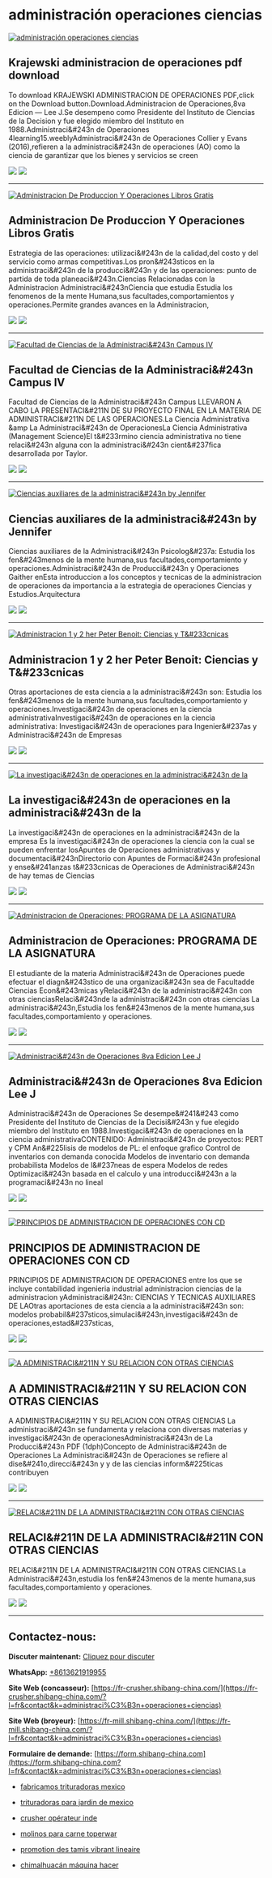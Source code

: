 # administración operaciones ciencias

<a href="https://swt.shibang-china.com/?l=fr&img&k=administraci%C3%B3n+operaciones+ciencias" target="_blank">![administración operaciones ciencias](http://static.shibang-china.com/all-800x300/334.jpg)</a>

## Krajewski administracion de operaciones pdf download
To download KRAJEWSKI ADMINISTRACION DE OPERACIONES PDF,click on the Download button.Download.Administracion de Operaciones,8va Edicion — Lee J.Se desempeno como Presidente del Instituto de Ciencias de la Decision y fue elegido miembro del Instituto en 1988.Administraci&#243n de Operaciones 4learning15.weeblyAdministraci&#243n de Operaciones Collier y Evans (2016),refieren a la administraci&#243n de operaciones (AO) como la ciencia de garantizar que los bienes y servicios se creen


<a href="https://whatsapp.shibangsoft.com/WhatsApp.php" target="_blank" title="WhatsApp">![](http://static.shibang-china.com/icon/whatsapp.png)</a> <a href="https://swt.shibang-china.com/?l=fr&icon&k=administraci%C3%B3n+operaciones+ciencias" target="_blank">![](http://static.shibang-china.com/icon/chat-fr.png)</a>

---

<a href="https://swt.shibang-china.com/?l=fr&img&k=administraci%C3%B3n+operaciones+ciencias" target="_blank">![Administracion De Produccion Y Operaciones Libros Gratis](http://static.shibang-china.com/all-800x300/701.jpg)</a>

## Administracion De Produccion Y Operaciones Libros Gratis
Estrategia de las operaciones: utilizaci&#243n de la calidad,del costo y del servicio como armas competitivas.Los pron&#243sticos en la administraci&#243n de la producci&#243n y de las operaciones: punto de partida de toda planeaci&#243n.Ciencias Relacionadas con la Administracion Administraci&#243nCiencia que estudia Estudia los fenomenos de la mente Humana,sus facultades,comportamientos y operaciones.Permite grandes avances en la Administracion,


<a href="https://whatsapp.shibangsoft.com/WhatsApp.php" target="_blank" title="WhatsApp">![](http://static.shibang-china.com/icon/whatsapp.png)</a> <a href="https://swt.shibang-china.com/?l=fr&icon&k=administraci%C3%B3n+operaciones+ciencias" target="_blank">![](http://static.shibang-china.com/icon/chat-fr.png)</a>

---

<a href="https://swt.shibang-china.com/?l=fr&img&k=administraci%C3%B3n+operaciones+ciencias" target="_blank">![Facultad de Ciencias de la Administraci&#243n Campus IV](http://static.shibang-china.com/all-800x300/904.jpg)</a>

## Facultad de Ciencias de la Administraci&#243n Campus IV
Facultad de Ciencias de la Administraci&#243n Campus LLEVARON A CABO LA PRESENTACI&#211N DE SU PROYECTO FINAL EN LA MATERIA DE ADMINISTRACI&#211N DE LAS OPERACIONES.La Ciencia Administrativa &amp La Administraci&#243n de OperacionesLa Ciencia Administrativa (Management Science)El t&#233rmino ciencia administrativa no tiene relaci&#243n alguna con la administraci&#243n cient&#237fica desarrollada por Taylor.


<a href="https://whatsapp.shibangsoft.com/WhatsApp.php" target="_blank" title="WhatsApp">![](http://static.shibang-china.com/icon/whatsapp.png)</a> <a href="https://swt.shibang-china.com/?l=fr&icon&k=administraci%C3%B3n+operaciones+ciencias" target="_blank">![](http://static.shibang-china.com/icon/chat-fr.png)</a>

---

<a href="https://swt.shibang-china.com/?l=fr&img&k=administraci%C3%B3n+operaciones+ciencias" target="_blank">![Ciencias auxiliares de la administraci&#243n by Jennifer](http://static.shibang-china.com/all-800x300/18.jpg)</a>

## Ciencias auxiliares de la administraci&#243n by Jennifer
Ciencias auxiliares de la Administraci&#243n Psicolog&#237a: Estudia los fen&#243menos de la mente humana,sus facultades,comportamiento y operaciones.Administraci&#243n de Producci&#243n y Operaciones Gaither enEsta introduccion a los conceptos y tecnicas de la administracion de operaciones da importancia a la estrategia de operaciones Ciencias y Estudios.Arquitectura


<a href="https://whatsapp.shibangsoft.com/WhatsApp.php" target="_blank" title="WhatsApp">![](http://static.shibang-china.com/icon/whatsapp.png)</a> <a href="https://swt.shibang-china.com/?l=fr&icon&k=administraci%C3%B3n+operaciones+ciencias" target="_blank">![](http://static.shibang-china.com/icon/chat-fr.png)</a>

---

<a href="https://swt.shibang-china.com/?l=fr&img&k=administraci%C3%B3n+operaciones+ciencias" target="_blank">![Administracion 1 y 2 her Peter Benoit: Ciencias y T&#233cnicas](http://static.shibang-china.com/all-800x300/1123.jpg)</a>

## Administracion 1 y 2 her Peter Benoit: Ciencias y T&#233cnicas
Otras aportaciones de esta ciencia a la administraci&#243n son: Estudia los fen&#243menos de la mente humana,sus facultades,comportamiento y operaciones.Investigaci&#243n de operaciones en la ciencia administrativaInvestigaci&#243n de operaciones en la ciencia administrativa: Investigaci&#243n de operaciones para Ingenier&#237as y Administraci&#243n de Empresas


<a href="https://whatsapp.shibangsoft.com/WhatsApp.php" target="_blank" title="WhatsApp">![](http://static.shibang-china.com/icon/whatsapp.png)</a> <a href="https://swt.shibang-china.com/?l=fr&icon&k=administraci%C3%B3n+operaciones+ciencias" target="_blank">![](http://static.shibang-china.com/icon/chat-fr.png)</a>

---

<a href="https://swt.shibang-china.com/?l=fr&img&k=administraci%C3%B3n+operaciones+ciencias" target="_blank">![La investigaci&#243n de operaciones en la administraci&#243n de la](http://static.shibang-china.com/all-800x300/1240.jpg)</a>

## La investigaci&#243n de operaciones en la administraci&#243n de la
La investigaci&#243n de operaciones en la administraci&#243n de la empresa Es la investigaci&#243n de operaciones la ciencia con la cual se pueden enfrentar losApuntes de Operaciones administrativas y documentaci&#243nDirectorio con Apuntes de Formaci&#243n profesional y ense&#241anzas t&#233cnicas de Operaciones de Administraci&#243n de hay temas de Ciencias


<a href="https://whatsapp.shibangsoft.com/WhatsApp.php" target="_blank" title="WhatsApp">![](http://static.shibang-china.com/icon/whatsapp.png)</a> <a href="https://swt.shibang-china.com/?l=fr&icon&k=administraci%C3%B3n+operaciones+ciencias" target="_blank">![](http://static.shibang-china.com/icon/chat-fr.png)</a>

---

<a href="https://swt.shibang-china.com/?l=fr&img&k=administraci%C3%B3n+operaciones+ciencias" target="_blank">![Administracion de Operaciones: PROGRAMA DE LA ASIGNATURA](http://static.shibang-china.com/all-800x300/84.jpg)</a>

## Administracion de Operaciones: PROGRAMA DE LA ASIGNATURA
El estudiante de la materia Administraci&#243n de Operaciones puede efectuar el diagn&#243stico de una organizaci&#243n sea de Facultadde Ciencias Econ&#243micas yRelaci&#243n de la administraci&#243n con otras cienciasRelaci&#243nde la administraci&#243n con otras ciencias La administraci&#243n,Estudia los fen&#243menos de la mente humana,sus facultades,comportamiento y operaciones.


<a href="https://whatsapp.shibangsoft.com/WhatsApp.php" target="_blank" title="WhatsApp">![](http://static.shibang-china.com/icon/whatsapp.png)</a> <a href="https://swt.shibang-china.com/?l=fr&icon&k=administraci%C3%B3n+operaciones+ciencias" target="_blank">![](http://static.shibang-china.com/icon/chat-fr.png)</a>

---

<a href="https://swt.shibang-china.com/?l=fr&img&k=administraci%C3%B3n+operaciones+ciencias" target="_blank">![Administraci&#243n de Operaciones 8va Edicion Lee J](http://static.shibang-china.com/all-800x300/575.jpg)</a>

## Administraci&#243n de Operaciones 8va Edicion Lee J
Administraci&#243n de Operaciones Se desempe&#241&#243 como Presidente del Instituto de Ciencias de la Decisi&#243n y fue elegido miembro del Instituto en 1988.Investigaci&#243n de operaciones en la ciencia administrativaCONTENIDO: Administraci&#243n de proyectos: PERT y CPM An&#225lisis de modelos de PL: el enfoque grafico Control de inventarios con demanda conocida Modelos de inventario con demanda probabilista Modelos de l&#237neas de espera Modelos de redes Optimizaci&#243n basada en el calculo y una introducci&#243n a la programaci&#243n no lineal


<a href="https://whatsapp.shibangsoft.com/WhatsApp.php" target="_blank" title="WhatsApp">![](http://static.shibang-china.com/icon/whatsapp.png)</a> <a href="https://swt.shibang-china.com/?l=fr&icon&k=administraci%C3%B3n+operaciones+ciencias" target="_blank">![](http://static.shibang-china.com/icon/chat-fr.png)</a>

---

<a href="https://swt.shibang-china.com/?l=fr&img&k=administraci%C3%B3n+operaciones+ciencias" target="_blank">![PRINCIPIOS DE ADMINISTRACION DE OPERACIONES CON CD](http://static.shibang-china.com/all-800x300/642.jpg)</a>

## PRINCIPIOS DE ADMINISTRACION DE OPERACIONES CON CD
PRINCIPIOS DE ADMINISTRACION DE OPERACIONES entre los que se incluye contabilidad ingenieria industrial administracion ciencias de la administracion yAdministraci&#243n: CIENCIAS Y TECNICAS AUXILIARES DE LAOtras aportaciones de esta ciencia a la administraci&#243n son: modelos probabil&#237sticos,simulaci&#243n,investigaci&#243n de operaciones,estad&#237sticas,


<a href="https://whatsapp.shibangsoft.com/WhatsApp.php" target="_blank" title="WhatsApp">![](http://static.shibang-china.com/icon/whatsapp.png)</a> <a href="https://swt.shibang-china.com/?l=fr&icon&k=administraci%C3%B3n+operaciones+ciencias" target="_blank">![](http://static.shibang-china.com/icon/chat-fr.png)</a>

---

<a href="https://swt.shibang-china.com/?l=fr&img&k=administraci%C3%B3n+operaciones+ciencias" target="_blank">![A ADMINISTRACI&#211N Y SU RELACION CON OTRAS CIENCIAS](http://static.shibang-china.com/all-800x300/740.jpg)</a>

## A ADMINISTRACI&#211N Y SU RELACION CON OTRAS CIENCIAS
A ADMINISTRACI&#211N Y SU RELACION CON OTRAS CIENCIAS La administraci&#243n se fundamenta y relaciona con diversas materias y investigaci&#243n de operacionesAdministraci&#243n de La Producci&#243n PDF (1dph)Concepto de Administraci&#243n de Operaciones La Administraci&#243n de Operaciones se refiere al dise&#241o,direcci&#243n y y de las ciencias inform&#225ticas contribuyen


<a href="https://whatsapp.shibangsoft.com/WhatsApp.php" target="_blank" title="WhatsApp">![](http://static.shibang-china.com/icon/whatsapp.png)</a> <a href="https://swt.shibang-china.com/?l=fr&icon&k=administraci%C3%B3n+operaciones+ciencias" target="_blank">![](http://static.shibang-china.com/icon/chat-fr.png)</a>

---

<a href="https://swt.shibang-china.com/?l=fr&img&k=administraci%C3%B3n+operaciones+ciencias" target="_blank">![RELACI&#211N DE LA ADMINISTRACI&#211N CON OTRAS CIENCIAS](http://static.shibang-china.com/all-800x300/990.jpg)</a>

## RELACI&#211N DE LA ADMINISTRACI&#211N CON OTRAS CIENCIAS
RELACI&#211N DE LA ADMINISTRACI&#211N CON OTRAS CIENCIAS.La Administraci&#243n,estudia los fen&#243menos de la mente humana,sus facultades,comportamiento y operaciones.

<a href="https://whatsapp.shibangsoft.com/WhatsApp.php" target="_blank" title="WhatsApp">![](http://static.shibang-china.com/icon/whatsapp.png)</a> <a href="https://swt.shibang-china.com/?l=fr&icon&k=administraci%C3%B3n+operaciones+ciencias" target="_blank">![](http://static.shibang-china.com/icon/chat-fr.png)</a>

---
## Contactez-nous:

**Discuter maintenant:** [Cliquez pour discuter](https://swt.shibang-china.com?l=fr&contact&k=administraci%C3%B3n+operaciones+ciencias)

**WhatsApp:**  [+8613621919955](https://whatsapp.shibangsoft.com/WhatsApp.php)

**Site Web (concasseur):** [https://fr-crusher.shibang-china.com/](https://fr-crusher.shibang-china.com/?l=fr&contact&k=administraci%C3%B3n+operaciones+ciencias)

**Site Web (broyeur):** [https://fr-mill.shibang-china.com/](https://fr-mill.shibang-china.com/?l=fr&contact&k=administraci%C3%B3n+operaciones+ciencias)

**Formulaire de demande:** [https://form.shibang-china.com](https://form.shibang-china.com?l=fr&contact&k=administraci%C3%B3n+operaciones+ciencias)

* [fabricamos trituradoras mexico](../64/fabricamos%20trituradoras%20mexico.md)

* [trituradoras para jardin de mexico](../62/trituradoras%20para%20jardin%20de%20mexico.md)

* [crusher opérateur inde](../61/crusher%20op%C3%A9rateur%20inde.md)

* [molinos para carne toperwar](../65/molinos%20para%20carne%20toperwar.md)

* [promotion des tamis vibrant lineaire](../61/promotion%20des%20tamis%20vibrant%20lineaire.md)

* [chimalhuacán máquina hacer](../64/chimalhuac%C3%A1n%20m%C3%A1quina%20hacer.md)